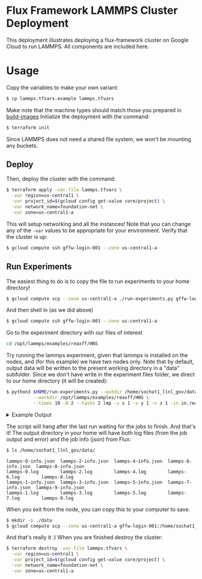 # Flux Framework LAMMPS Cluster Deployment

This deployment illustrates deploying a flux-framework cluster on Google Cloud
to run LAMMPS. All components are included here.

# Usage

Copy the variables to make your own variant:

```bash
$ cp lammps.tfvars.example lammps.tfvars
```

Make note that the machine types should match those you prepared in [build-images](../../build-images)
Initialize the deployment with the command:

```bash
$ terraform init
```

Since LAMMPS does not need a shared file system, we won't be mounting any buckets.

## Deploy

Then, deploy the cluster with the command:

```bash
$ terraform apply -var-file lammps.tfvars \
  -var region=us-central1 \
  -var project_id=$(gcloud config get-value core/project) \
  -var network_name=foundation-net \
  -var zone=us-central1-a
```

This will setup networking and all the instances! Note that
you can change any of the `-var` values to be appropriate for your environment.
Verify that the cluster is up:

```bash
$ gcloud compute ssh gffw-login-001 --zone us-central1-a
```

## Run Experiments

The easiest thing to do is to copy the file to run experiments to your home directory!

```bash
$ gcloud compute scp --zone us-central1-a ./run-experiments.py gffw-login-001:/home/sochat1_llnl_gov/run-experiments.py
```

And then shell in (as we did above)


```bash
$ gcloud compute ssh gffw-login-001 --zone us-central1-a
```

Go to the experiment directory with our files of interest

```bash
cd /opt/lammps/examples/reaxff/HNS
```

Try running the lammps experiment, given that lammps is installed on the nodes, and (for this example) we have two nodes only.
Note that by default, output data will be written to the present working directory in a "data" subfolder. Since
we don't have write in the experiment files folder, we direct to our home directory (it will be created):

```bash
$ python3 $HOME/run-experiments.py --outdir /home/sochat1_llnl_gov/data \
          --workdir /opt/lammps/examples/reaxff/HNS \
          --times 10 -N 2 --tasks 2 lmp -v x 1 -v y 1 -v z 1 -in in.reaxc.hns -nocite
```

<details>

<summary>Example Output</summary>

```console
         N: 2
     times: 10
     sleep: 10
    outdir: /home/sochat1_llnl_gov/data
     tasks: 2
   command: lmp -v x 1 -v y 1 -v z 1 -in in.reaxc.hns -nocite
   workdir: /opt/lammps/examples/reaxff/HNS
   dry-run: False
identifier: lammps
Submit ƒ31XLJ9fgb: 1 of 10
Submit ƒ31XQvVRh1: 2 of 10
Submit ƒ31XVVsD8j: 3 of 10
Submit ƒ31Xa6iyro: 4 of 10
Submit ƒ31Xehakas: 5 of 10
Submit ƒ31XjKvWbH: 6 of 10
Submit ƒ31XovnHKM: 7 of 10
Submit ƒ31XtXe43R: 8 of 10
Submit ƒ31XyCwncX: 9 of 10
Submit ƒ31Y439Ssh: 10 of 10

⭐️ Waiting for jobs to finish...
    Still waiting on job ƒ31XLJ9fgb, has state RUN
No longer waiting on job ƒ31XLJ9fgb, FINISHED 0!
    Still waiting on job ƒ31XQvVRh1, has state RUN
No longer waiting on job ƒ31XQvVRh1, FINISHED 0!
    Still waiting on job ƒ31XVVsD8j, has state RUN
No longer waiting on job ƒ31XVVsD8j, FINISHED 0!
    Still waiting on job ƒ31Xa6iyro, has state RUN
No longer waiting on job ƒ31Xa6iyro, FINISHED 0!
    Still waiting on job ƒ31Xehakas, has state RUN
No longer waiting on job ƒ31Xehakas, FINISHED 0!
    Still waiting on job ƒ31XjKvWbH, has state RUN
No longer waiting on job ƒ31XjKvWbH, FINISHED 0!
    Still waiting on job ƒ31XovnHKM, has state RUN
No longer waiting on job ƒ31XovnHKM, FINISHED 0!
    Still waiting on job ƒ31XtXe43R, has state RUN
No longer waiting on job ƒ31XtXe43R, FINISHED 0!
    Still waiting on job ƒ31XyCwncX, has state RUN
No longer waiting on job ƒ31XyCwncX, FINISHED 0!
    Still waiting on job ƒ31Y439Ssh, has state RUN
No longer waiting on job ƒ31Y439Ssh, FINISHED 0!
Jobs are complete, goodbye! 👋️
```

</details>

The script will hang after the last run waiting for the jobs to finish.
And that's it! The output directory in your home will have both log files (from the job output and error)
and the job info (json) from Flux:

```bash
$ ls /home/sochat1_llnl_gov/data/
```
```console
lammps-0-info.json  lammps-2-info.json  lammps-4-info.json  lammps-6-info.json  lammps-8-info.json
lammps-0.log        lammps-2.log        lammps-4.log        lammps-6.log        lammps-8.log
lammps-1-info.json  lammps-3-info.json  lammps-5-info.json  lammps-7-info.json  lammps-9-info.json
lammps-1.log        lammps-3.log        lammps-5.log        lammps-7.log        lammps-9.log
```

When you exit from the node, you can copy this to your computer to save.

```bash
$ mkdir -p ./data
$ gcloud compute scp --zone us-central1-a gffw-login-001:/home/sochat1_llnl_gov/data/* ./data
```

And that's really it :) When you are finished destroy the cluster:


```bash
$ terraform destroy -var-file lammps.tfvars \
  -var region=us-central1 \
  -var project_id=$(gcloud config get-value core/project) \
  -var network_name=foundation-net \
  -var zone=us-central1-a
```
